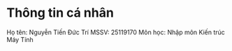 # Thông tin cá nhân
Họ tên: Nguyễn Tiến Đức Trí
MSSV: 25119170
Môn học: Nhập môn Kiến trúc Máy Tính
